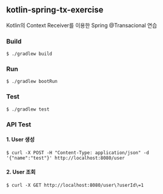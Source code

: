 ## kotlin-spring-tx-exercise
Kotlin의 Context Receiver를 이용한 Spring @Transacional 연습

### Build
```
$ ./gradlew build
```

### Run
```
$ ./gradlew bootRun
```

### Test
```
$ ./gradlew test
```

### API Test
#### 1. User 생성
```
$ curl -X POST -H "Content-Type: application/json" -d '{"name":"test"}' http://localhost:8080/user
```

#### 2. User 조회
```
$ curl -X GET http://localhost:8080/user\?userId\=1
```